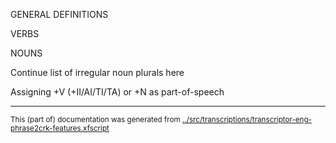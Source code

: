 
GENERAL DEFINITIONS















VERBS






















NOUNS




Continue list of irregular noun plurals here



Assigning +V (+II/AI/TI/TA) or +N as part-of-speech








* * *
<small>This (part of) documentation was generated from [../src/transcriptions/transcriptor-eng-phrase2crk-features.xfscript](http://github.com/giellalt/lang-crk/blob/main/../src/transcriptions/transcriptor-eng-phrase2crk-features.xfscript)</small>